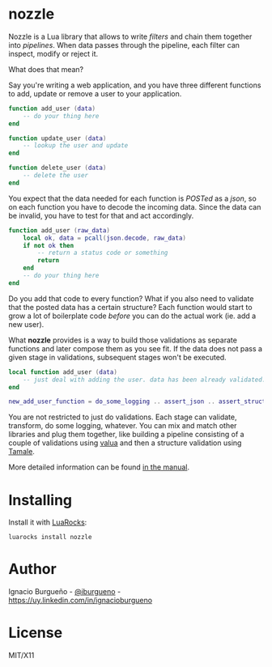 # nozzle

Nozzle is a Lua library that allows to write _filters_ and chain them together into _pipelines_. When data passes through the pipeline, each filter can inspect, modify or reject it.

What does that mean?

Say you're writing a web application, and you have three different functions to add, update or remove a user to your application.

```lua
function add_user (data)
	-- do your thing here
end

function update_user (data)
	-- lookup the user and update
end

function delete_user (data)
	-- delete the user
end
````

You expect that the data needed for each function is _POSTed_ as a _json_, so on each function you have to decode the incoming data. Since the data can be invalid, you have to test for that and act accordingly. 

```lua
function add_user (raw_data)
	local ok, data = pcall(json.decode, raw_data)
	if not ok then
		-- return a status code or something
		return
	end
	-- do your thing here
end
````

Do you add that code to every function? What if you also need to validate that the posted data has a certain structure? Each function would start to grow a lot of boilerplate code _before_ you can do the actual work (ie. add a new user).

What __nozzle__ provides is a way to build those validations as separate functions and later compose them as you see fit. If the data does not pass a given stage in validations, subsequent stages won't be executed.

```lua
local function add_user (data)
	-- just deal with adding the user. data has been already validated.
end

new_add_user_function = do_some_logging .. assert_json .. assert_structure .. add_user
````

You are not restricted to just do validations. Each stage can validate, transform, do some logging, whatever. You can mix and match other libraries and plug them together, like building a pipeline consisting of a couple of validations using [valua](https://github.com/sailorproject/valua/) and then a structure validation using [Tamale](https://github.com/perusio/tamale).

More detailed information can be found [in the manual](https://github.com/ignacio/nozzle/blob/master/docs/manual.md).


# Installing

Install it with [LuaRocks](https://luarocks.org):

    luarocks install nozzle

# Author

Ignacio Burgueño - [@iburgueno](https://twitter.com/iburgueno) - https://uy.linkedin.com/in/ignacioburgueno

# License

MIT/X11
